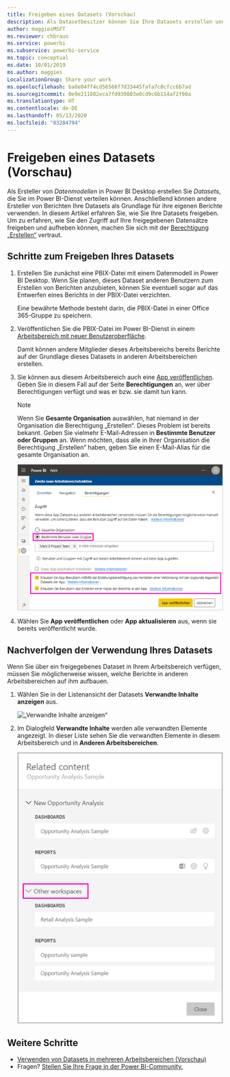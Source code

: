 ```yaml
---
title: Freigeben eines Datasets (Vorschau)
description: Als Datasetbesitzer können Sie Ihre Datasets erstellen und teilen, damit andere sie verwenden können. Erfahren Sie, wie Sie diese freigeben.
author: maggiesMSFT
ms.reviewer: chbraun
ms.service: powerbi
ms.subservice: powerbi-service
ms.topic: conceptual
ms.date: 10/01/2019
ms.author: maggies
LocalizationGroup: Share your work
ms.openlocfilehash: ba0e04ff4cd56566f7d33445fafa7c8cfcc6b7ad
ms.sourcegitcommit: 0e9e211082eca7fd939803e0cd9c6b114af2f90a
ms.translationtype: HT
ms.contentlocale: de-DE
ms.lasthandoff: 05/13/2020
ms.locfileid: "83284794"
---
```

# <a name="share-a-dataset-preview"></a>Freigeben eines Datasets (Vorschau)

Als Ersteller von *Datenmodellen* in Power BI Desktop erstellen Sie *Datasets*, die Sie im Power BI-Dienst verteilen können. Anschließend können andere Ersteller von Berichten Ihre Datasets als Grundlage für ihre eigenen Berichte verwenden. In diesem Artikel erfahren Sie, wie Sie Ihre Datasets freigeben. Um zu erfahren, wie Sie den Zugriff auf Ihre freigegebenen Datensätze freigeben und aufheben können, machen Sie sich mit der [Berechtigung „Erstellen“](service-datasets-build-permissions.md) vertraut.

## <a name="steps-to-sharing-your-dataset"></a>Schritte zum Freigeben Ihres Datasets

1. Erstellen Sie zunächst eine PBIX-Datei mit einem Datenmodell in Power BI Desktop. Wenn Sie planen, dieses Dataset anderen Benutzern zum Erstellen von Berichten anzubieten, können Sie eventuell sogar auf das Entwerfen eines Berichts in der PBIX-Datei verzichten.

    Eine bewährte Methode besteht darin, die PBIX-Datei in einer Office 365-Gruppe zu speichern.

1. Veröffentlichen Sie die PBIX-Datei im Power BI-Dienst in einem [Arbeitsbereich mit neuer Benutzeroberfläche](../collaborate-share/service-create-the-new-workspaces.md).
    
    Damit können andere Mitglieder dieses Arbeitsbereichs bereits Berichte auf der Grundlage dieses Datasets in anderen Arbeitsbereichen erstellen.

1. Sie können aus diesem Arbeitsbereich auch eine [App veröffentlichen](../collaborate-share/service-create-distribute-apps.md). Geben Sie in diesem Fall auf der Seite **Berechtigungen** an, wer über Berechtigungen verfügt und was er bzw. sie damit tun kann.

    > [!NOTE]
    > Wenn Sie **Gesamte Organisation** auswählen, hat niemand in der Organisation die Berechtigung „Erstellen“. Dieses Problem ist bereits bekannt. Geben Sie vielmehr E-Mail-Adressen in **Bestimmte Benutzer oder Gruppen** an.  Wenn möchten, dass alle in Ihrer Organisation die Berechtigung „Erstellen“ haben, geben Sie einen E-Mail-Alias für die gesamte Organisation an.

    ![Festlegen von App-Berechtigungen](media/service-datasets-build-permissions/power-bi-dataset-app-permission-new-look.png)

1. Wählen Sie **App veröffentlichen** oder **App aktualisieren** aus, wenn sie bereits veröffentlicht wurde.

## <a name="track-your-dataset-usage"></a>Nachverfolgen der Verwendung Ihres Datasets

Wenn Sie über ein freigegebenes Dataset in Ihrem Arbeitsbereich verfügen, müssen Sie möglicherweise wissen, welche Berichte in anderen Arbeitsbereichen auf ihm aufbauen.

1. Wählen Sie in der Listenansicht der Datasets **Verwandte Inhalte anzeigen** aus.

    ![„Verwandte Inhalte anzeigen“](media/service-datasets-build-permissions/power-bi-dataset-view-related-to-dataset.png)

1. Im Dialogfeld **Verwandte Inhalte** werden alle verwandten Elemente angezeigt. In dieser Liste sehen Sie die verwandten Elemente in diesem Arbeitsbereich und in **Anderen Arbeitsbereichen**.
 
    ![Verwandte Inhalte (Dialogfeld)](media/service-datasets-build-permissions/power-bi-dataset-related-workspaces.png)

## <a name="next-steps"></a>Weitere Schritte

- [Verwenden von Datasets in mehreren Arbeitsbereichen (Vorschau)](service-datasets-across-workspaces.md)
- Fragen? [Stellen Sie Ihre Frage in der Power BI-Community.](https://community.powerbi.com/)
